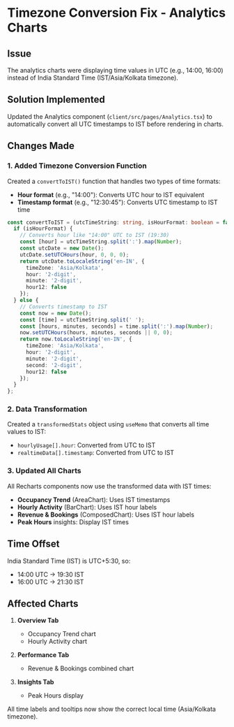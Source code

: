 # Timezone Conversion Fix - Analytics Charts

## Issue
The analytics charts were displaying time values in UTC (e.g., 14:00, 16:00) instead of India Standard Time (IST/Asia/Kolkata timezone).

## Solution Implemented
Updated the Analytics component (`client/src/pages/Analytics.tsx`) to automatically convert all UTC timestamps to IST before rendering in charts.

## Changes Made

### 1. Added Timezone Conversion Function
Created a `convertToIST()` function that handles two types of time formats:
- **Hour format** (e.g., "14:00"): Converts UTC hour to IST equivalent
- **Timestamp format** (e.g., "12:30:45"): Converts UTC timestamp to IST time

```typescript
const convertToIST = (utcTimeString: string, isHourFormat: boolean = false): string => {
  if (isHourFormat) {
    // Converts hour like "14:00" UTC to IST (19:30)
    const [hour] = utcTimeString.split(':').map(Number);
    const utcDate = new Date();
    utcDate.setUTCHours(hour, 0, 0, 0);
    return utcDate.toLocaleString('en-IN', { 
      timeZone: 'Asia/Kolkata',
      hour: '2-digit',
      minute: '2-digit',
      hour12: false
    });
  } else {
    // Converts timestamp to IST
    const now = new Date();
    const [time] = utcTimeString.split(' ');
    const [hours, minutes, seconds] = time.split(':').map(Number);
    now.setUTCHours(hours, minutes, seconds || 0, 0);
    return now.toLocaleString('en-IN', {
      timeZone: 'Asia/Kolkata',
      hour: '2-digit',
      minute: '2-digit',
      second: '2-digit',
      hour12: false
    });
  }
};
```

### 2. Data Transformation
Created a `transformedStats` object using `useMemo` that converts all time values to IST:
- `hourlyUsage[].hour`: Converted from UTC to IST
- `realtimeData[].timestamp`: Converted from UTC to IST

### 3. Updated All Charts
All Recharts components now use the transformed data with IST times:
- **Occupancy Trend** (AreaChart): Uses IST timestamps
- **Hourly Activity** (BarChart): Uses IST hour labels
- **Revenue & Bookings** (ComposedChart): Uses IST hour labels
- **Peak Hours** insights: Display IST times

## Time Offset
India Standard Time (IST) is UTC+5:30, so:
- 14:00 UTC → 19:30 IST
- 16:00 UTC → 21:30 IST

## Affected Charts
1. **Overview Tab**
   - Occupancy Trend chart
   - Hourly Activity chart

2. **Performance Tab**
   - Revenue & Bookings combined chart

3. **Insights Tab**
   - Peak Hours display

All time labels and tooltips now show the correct local time (Asia/Kolkata timezone).
